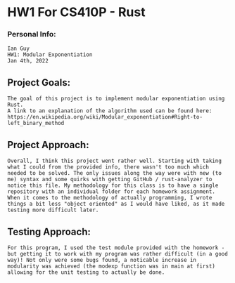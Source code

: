 # HW1 For CS410P - Rust
### Personal Info:

    Ian Guy
    HW1: Modular Exponentiation
    Jan 4th, 2022
    
## Project Goals:

    The goal of this project is to implement modular exponentiation using Rust.
    A link to an explanation of the algorithm used can be found here: https://en.wikipedia.org/wiki/Modular_exponentiation#Right-to-left_binary_method

## Project Approach:

    Overall, I think this project went rather well. Starting with taking what I could from the provided info, there wasn't too much which needed to be solved. The only issues along the way were with new (to me) syntax and some quirks with getting GitHub / rust-analyzer to notice this file. My methodology for this class is to have a single repository with an individual folder for each homework assignment. When it comes to the methodology of actually programming, I wrote things a bit less "object oriented" as I would have liked, as it made testing more difficult later.

## Testing Approach:

    For this program, I used the test module provided with the homework - but getting it to work with my program was rather difficult (in a good way)! Not only were some bugs found, a noticable increase in modularity was achieved (the modexp function was in main at first) allowing for the unit testing to actually be done. 
